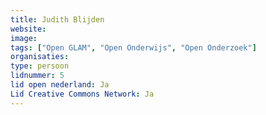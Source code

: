 ```yaml
---
title: Judith Blijden
website: 
image: 
tags: ["Open GLAM", "Open Onderwijs", "Open Onderzoek"]
organisaties:
type: persoon
lidnummer: 5
lid open nederland: Ja
Lid Creative Commons Network: Ja
---
```


